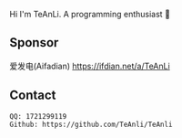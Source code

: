 Hi I'm TeAnLi. A programming enthusiast 👋

## Sponsor
爱发电(Aifadian) https://ifdian.net/a/TeAnLi

## Contact
```
QQ: 1721299119
Github: https://github.com/TeAnli/TeAnli
```
